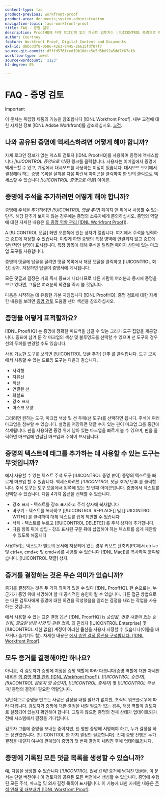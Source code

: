 ```yaml
---
content-type: faq
product-previous: workfront-proof
product-area: documents;system-administration
navigation-topic: faqs-workfront-proof
title: FAQ - 증명 검토
description: ProofHQ에 자체 로그인이 없는 게스트 검토자는 [!UICONTROL 증명으로 이동] 링크를 클릭합니다. 사용자는 이메일에서 증명에 액세스할 수 있고, 계정에서 대시보드를 사용하는 이점이 있습니다. 대시보드 보기에서 결정해야 하는 증명 목록을 살펴본 다음 파란색 아이콘을 클릭하여 한 번의 클릭으로 액세스할 수 있습니다 [!UICONTROL 증명으로 이동] 아이콘.
author: Courtney
feature: Workfront Proof, Digital Content and Documents
exl-id: d8bcddf8-0586-4263-8445-26615fdf07f7
source-git-commit: d5ffd576fcedf9b10dce5e5d5bd9245dd7f67ef8
workflow-type: tm+mt
source-wordcount: '1123'
ht-degree: 0%

---
```


# FAQ - 증명 검토

>[!IMPORTANT]
>
>이 문서는 독립형 제품의 기능을 참조합니다 [!DNL Workfront Proof]. 내부 교정에 대한 자세한 정보 [!DNL Adobe Workfront]를 참조하십시오. [교정](../../../review-and-approve-work/proofing/proofing.md).

## 나와 공유된 증명에 액세스하려면 어떻게 해야 합니까?

자체 로그인 정보가 없는 게스트 검토자 [!DNL ProofHQ]를 사용하여 증명에 액세스합니다 *[!UICONTROL 증명으로 이동]* 링크를 클릭합니다. 사용자는 이메일에서 증명에 액세스할 수 있고, 계정에서 대시보드를 사용하는 이점이 있습니다. 대시보드 보기에서 결정해야 하는 증명 목록을 살펴본 다음 파란색 아이콘을 클릭하여 한 번의 클릭으로 액세스할 수 있습니다 *[!UICONTROL 증명으로 이동]* 아이콘.

## 증명에 주석을 추가하려면 어떻게 해야 합니까?

증명에 주석을 추가하려면 *[!UICONTROL 댓글 추가]* 페이지 맨 위에서 사용할 수 있는 단추. 해당 단추가 보이지 않는 경우에는 증명의 소유자에게 문의하십시오. 증명의 역할에 대한 자세한 내용은 [의 증명 역할 관리 [!DNL Workfront Proof]](../../../workfront-proof/wp-work-proofsfiles/share-proofs-and-files/manage-proof-roles.md)).

A [!UICONTROL 댓글] 화면 오른쪽에 있는 상자가 열립니다. 여기에서 주석을 입력하고 증표에 저장할 수 있습니다. 이렇게 하면 증명의 특정 영역에 연결되지 않고 증표에 일반적인 설명이 표시됩니다. 특정 항목에 대해 주석을 달려면 페이지 상단에 있는 마크업 도구를 사용합니다.

증명의 댓글에 답글을 달려면 댓글 목록에서 해당 댓글을 클릭하고 [!UICONTROL 회신] 상자. 저장하면 답글이 증명서에 게시됩니다.

모든 댓글과 결정은 거의 즉시 증표에 나타나므로 다른 사람이 여러분과 동시에 증명을 보고 있다면, 그들은 여러분의 의견을 즉시 볼 것입니다.

다음은 시작하는 데 유용한 기본 지침입니다 [!DNL ProofHQ]. 증명 검토에 대한 자세한 내용을 보려면  [증명 검토](https://support.workfront.com/hc/en-us/sections/200054044-Reviewing-proofs) 도움말 센터 섹션을 참조하십시오.

## 증명을 어떻게 표적할까요?

[!DNL ProofHQ] 는 증명에 정확한 피드백을 남길 수 있는 그리기 도구 집합을 제공합니다. 증표에 남겨 둔 각 마크업의 색상 및 불투명도를 선택할 수 있으며 선 도구의 경우 선의 두께를 변경할 수도 있습니다.

사용 가능한 도구를 보려면 [!UICONTROL 댓글 추가] 단추 를 클릭합니다. 도구 모음에서 사용할 수 있는 드로잉 도구는 다음과 같습니다.

* 사각형
* 자유선
* 직선
* 연결된 선
* 화살표
* 강조 표시
* 마스크 모양

그리려면 원하는 도구, 마크업 색상 및 선 두께(선 도구)를 선택하면 됩니다. 주석에 여러 마크업을 첨부할 수 있습니다. 설명을 저장하면 댓글 수가 있는 핀이 마크업 그룹 중간에 삭제됩니다. 핀을 사용하면 증명 위에 남아 있는 마크업을 빠르게 볼 수 있으며, 핀을 클릭하면 마크업에 연결된 마크업과 주석이 표시됩니다.

## 증명의 텍스트에 태그를 추가하는 데 사용할 수 있는 도구는 무엇입니까?

에서 사용할 수 있는 텍스트 주석 도구 [!UICONTROL 증명 뷰어] 증명의 텍스트를 빠르게 마크업 할 수 있습니다. 액세스하려면 *[!UICONTROL 댓글 추가]* 단추 를 클릭합니다. 주석 도구는 도구 모음에서 왼쪽에 있는 첫 번째 아이콘입니다. 증명에서 텍스트를 선택할 수 있습니다. 다음 4가지 옵션을 선택할 수 있습니다.

* 강조 표시 - 텍스트를 강조 표시하고 주석 상자에 복사합니다
* 바꾸기 - 텍스트를 복사하고 [[!UICONTROL REPLACE]] 및 [[!UICONTROL WITH]] 를 클릭하여 대체 텍스트를 쉽게 제안할 수 있습니다
* 삭제 - 텍스트를 누르고 [[!UICONTROL DELETE]] 를 주석 상자에 추가합니다.
* 다음 항목 뒤에 삽입 - 강조 표시된 구문 뒤에 삽입해야 하는 텍스트를 쉽게 제안할 수 있도록 해줍니다

사용하려는 텍스트가 별도의 문서에 저장되어 있는 경우 키보드 단축키(PC에서 ctrl+c 및 ctrl+v, cmd+c 및 cmd+v)를 사용할 수 있습니다 [!DNL Mac])를 복사하여 붙여넣습니다. [!UICONTROL 댓글] 상자.

## 증거를 결정하는 것은 무슨 의미가 있습니까?

증거를 결정하는 것은 두 가지 의미가 있을 수 있다 [!DNL ProofHQ]. 한 손으로는, 누군가가 증명 위에 서명해야 할 때 공식적인 승인이 될 수 있습니다. 다른 접근 방법으로는 다른 검토자에게 증명에 대한 의견을 작성했음을 알리는 결정을 내리는 작업을 사용하는 것입니다.

에서 사용할 수 있는 표준 결정 옵션 [!DNL ProofHQ] is *승인됨*, *변경 사항이 있는 승인됨*, *필요한 변경 사항* 및 *관련 없음*. 의 관리자 [!UICONTROL Enterprise] 및 [!UICONTROL 제한 없음] 계정이 이러한 옵션을 사용자 지정할 수 있습니다(이름을 바꾸거나 숨기기도 함). 자세한 내용은 [에서 승인 결정 옵션을 구성합니다. [!DNL Workfront Proof]](../../../workfront-proof/wp-acct-admin/account-settings/configure-approval-decision-in-wp.md).

## 모두 증거를 결정해야만 하나요?

아니요, 각 검토자가 증명에 지정된 증명 역할에 따라 다릅니다(증명 역할에 대한 자세한 내용은 [의 증명 역할 관리 [!DNL Workfront Proof]](../../../workfront-proof/wp-work-proofsfiles/share-proofs-and-files/manage-proof-roles.md)). *[!UICONTROL 승인자]*, *[!UICONTROL 검토자 및 승인자]*, *[!UICONTROL 중재자]* 및 *[!UICONTROL 작성자]* 증명의 결정이 필요한 역할입니다.

일반적으로 증명을 만드는 사람은 결정을 내릴 필요가 없지만, 조직의 워크플로우에 따라 다릅니다. 검토자가 증명에 대한 결정을 내릴 필요가 없는 경우, 해당 역할이 검토자로 설정되어 있는지 확인해야 합니다. 그렇지 않으면 증명의 전체 상태가 업데이트되기 전에 시스템에서 결정을 기다립니다.

검토자 그룹에 증명을 보내는 중이지만, 한 명만 증명에 서명해야 하고, 누가 결정을 하든 상관없습니다. [!UICONTROL 한 가지 결정만 필요합니다]. 전체 증명 진행은 누가 결정을 내릴지 여부에 관계없이 증명의 첫 번째 결정이 내려진 후에 업데이트됩니다.

## 증명에 기록된 모든 댓글 목록을 생성할 수 있습니까?

예, 다음을 생성할 수 있습니다 *[!UICONTROL 인쇄 요약]* 증거에 남겨진 댓글들. 이 문서는 단일 버전이나 이 검토자와 공유된 모든 버전에서 생성할 수 있습니다. 증명에 수행된 모든 주석, 마크업 및 의사 결정 목록이 표시됩니다. 이 기능에 대한 자세한 내용은 [주석 인쇄 및 내보내기 [!DNL Workfront Proof]](../../../workfront-proof/wp-work-proofsfiles/organize-your-work/print-and-export-comments.md).
